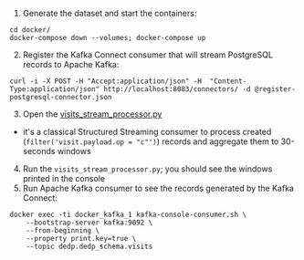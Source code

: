 1. Generate the dataset and start the containers:
```
cd docker/
docker-compose down --volumes; docker-compose up
```
2. Register the Kafka Connect consumer that will stream PostgreSQL records to Apache Kafka:
```
curl -i -X POST -H "Accept:application/json" -H  "Content-Type:application/json" http://localhost:8083/connectors/ -d @register-postgresql-connector.json
``` 
3. Open the [visits_stream_processor.py](visits_stream_processor.py)
* it's a classical Structured Streaming consumer to process created (`filter('visit.payload.op = "c"')`) records
  and aggregate them to 30-seconds windows
4. Run the `visits_stream_processor.py`; you should see the windows printed in the console
5. Run Apache Kafka consumer to see the records generated by the Kafka Connect:
```
docker exec -ti docker_kafka_1 kafka-console-consumer.sh \
    --bootstrap-server kafka:9092 \
    --from-beginning \
    --property print.key=true \
    --topic dedp.dedp_schema.visits
```
